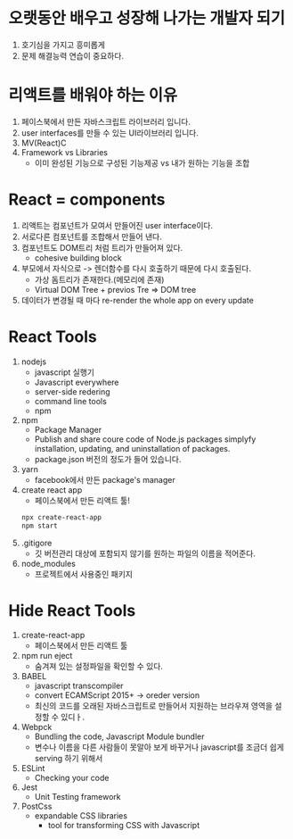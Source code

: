 # 오랫동안 배우고 성장해 나가는 개발자 되기

1. 호기심을 가지고 흥미롭게
2. 문제 해결능력 연습이 중요하다.

# 리액트를 배워야 하는 이유

1. 페이스북에서 만든 자바스크립트 라이브러리 입니다.
2. user interfaces를 만들 수 있는 UI라이브러리 입니다.
3. MV(React)C
4. Framework vs Libraries
   - 이미 완성된 기능으로 구성된 기능제공 vs 내가 원하는 기능을 조합

# React = components

1. 리액트는 컴포넌트가 모여서 만들어진 user interface이다.
2. 서로다른 컴포넌트를 조합해서 만들어 낸다.
3. 컴포넌트도 DOM트리 처럼 트리가 만들어져 있다.
   - cohesive building block
4. 부모에서 자식으로 -> 렌더함수를 다시 호출하기 때문에 다시 호출된다.
   - 가상 돔트리가 존재한다.(메모리에 존재)
   - Virtual DOM Tree + previos Tre => DOM tree
5. 데이터가 변경될 때 마다 re-render the whole app on every update

# React Tools

1. nodejs
   - javascript 실행기
   - Javascript everywhere
   - server-side redering
   - command line tools
   - npm
2. npm
   - Package Manager
   - Publish and share coure code of Node.js packages simplyfy installation, updating, and uninstallation of packages.
   - package.json 버전의 정도가 들어 있습니다.
3. yarn
   - facebook에서 만든 package's manager
4. create react app
   - 페이스북에서 만든 리액트 툴!
   ```bash
   npx create-react-app
   npm start
   ```
5. .gitigore
   - 깃 버전관리 대상에 포함되지 않기를 원하는 파일의 이름을 적어준다.
6. node_modules
   - 프로젝트에서 사용중인 패키지

# Hide React Tools

1. create-react-app
   - 페이스북에서 만든 리액트 툴
2. npm run eject
   - 숨겨져 있는 설정파일을 확인할 수 있다.
3. BABEL
   - javascript transcompiler
   - convert ECAMScript 2015+ -> oreder version
   - 최신의 코드를 오래된 자바스크립트로 만들어서 지원하는 브라우져 영역을 설정할 수 있디ㅏ.
4. Webpck
   - Bundling the code, Javascript Module bundler
   - 변수나 이름을 다른 사람들이 못알아 보게 바꾸거나 javascript를 조금더 쉽게 serving 하기 위해서
5. ESLint
   - Checking your code
6. Jest
   - Unit Testing framework
7. PostCss
   - expandable CSS libraries
     - tool for transforming CSS with Javascript
